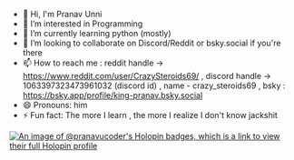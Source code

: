 - 👋 Hi, I'm Pranav Unni
- 👀 I’m interested in Programming
- 🌱 I’m currently learning python (mostly)
- 💞️ I’m looking to collaborate on Discord/Reddit or bsky.social if you're there
- 📫 How to reach me : reddit handle -> https://www.reddit.com/user/CrazySteroids69/ , discord handle -> 1063397323473961032 (discord id) , name - crazy_steroids69 , bsky : https://bsky.app/profile/king-pranav.bsky.social
- 😄 Pronouns: him
- ⚡ Fun fact: The more I learn , the more I realize I don't know jackshit
<!---
PranavU-Coder/PranavU-Coder is a ✨ special ✨ repository because its `README.md` (this file) appears on your GitHub profile.
You can click the Preview link to take a look at your changes.
--->
[![An image of @pranavucoder's Holopin badges, which is a link to view their full Holopin profile](https://holopin.me/pranavucoder)](https://holopin.io/@pranavucoder)
